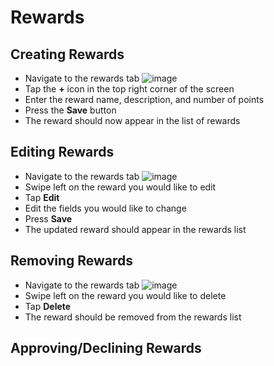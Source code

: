 # Rewards
## Creating Rewards
* Navigate to the rewards tab ![image](https://user-images.githubusercontent.com/78774537/153056505-87c760d1-a907-4bad-841a-fe8ae0c35dfa.png)
* Tap the **+** icon in the top right corner of the screen
* Enter the reward name, description, and number of points
* Press the **Save** button
* The reward should now appear in the list of rewards

## Editing Rewards
* Navigate to the rewards tab ![image](https://user-images.githubusercontent.com/78774537/153056505-87c760d1-a907-4bad-841a-fe8ae0c35dfa.png)
* Swipe left on the reward you would like to edit
* Tap **Edit**
* Edit the fields you would like to change
* Press **Save**
* The updated reward should appear in the rewards list

## Removing Rewards
* Navigate to the rewards tab ![image](https://user-images.githubusercontent.com/78774537/153056505-87c760d1-a907-4bad-841a-fe8ae0c35dfa.png)
* Swipe left on the reward you would like to delete
* Tap **Delete**
* The reward should be removed from the rewards list

## Approving/Declining Rewards


